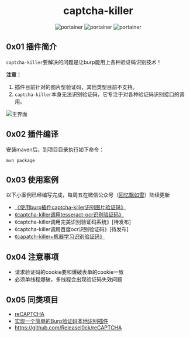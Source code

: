<h1 align="center">captcha-killer</h1>

<p align="center">
  <img title="portainer" src='https://img.shields.io/badge/version-0.1.2-brightgreen.svg' />
  <img title="portainer" src='https://img.shields.io/badge/java-1.7.*-yellow.svg' />
  <img title="portainer" src='https://img.shields.io/badge/license-MIT-red.svg' />
</p>

## 0x01 插件简介
`captcha-killer`要解决的问题是让burp能用上各种验证码识别技术！

**注意：**
1. 插件目前针对的图片型验证码，其他类型目前不支持。
2. `captcha-killer`本身无法识别验证码，它专注于对各种验证码识别接口的调用。

![主界面](./doc/captcha-killer.png)

## 0x02 插件编译
安装maven后，到项目目录执行如下命令：

```
mvn package
```

## 0x03 使用案例
以下小案例已经编写完成，每周五在微信公众号（[回忆飘如雪](https://mp.weixin.qq.com/s/I2r-lUddVHTmBRsg0J4nxw)）陆续更新

* [《使用burp插件captcha-killer识别图片验证码》](http://gv7.me/articles/2019/burp-captcha-killer-usage/)
* [《captcha-killer调用tesseract-ocr识别验证码》](doc/case01/)
* 《captcha-killer调用完美识别验证码系统》[待发布]
* 《captcha-killer调用百度ocr识别验证码》[待发布]
* [《capatch-killer+机器学习识别验证码》](https://zhuanlan.zhihu.com/p/240399663)

## 0x04 注意事项
* 请求验证码的cookie要和爆破表单的cookie一致
* 必须单线程爆破，多线程会出现验证码失效问题

## 0x05 同类项目
* [reCAPTCHA](https://github.com/bit4woo/reCAPTCHA)
* [实现一个简单的Burp验证码本地识别插件](https://www.freebuf.com/articles/web/168679.html)
* https://github.com/Releasel0ck/reCAPTCHA